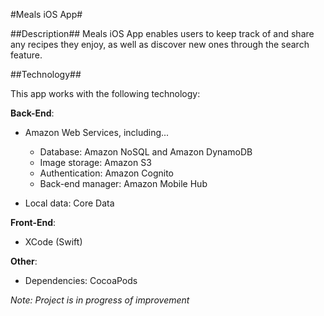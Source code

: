 #Meals iOS App#

##Description##
Meals iOS App enables users to keep track of and share any recipes they enjoy, as well as discover new ones through the search feature. 

##Technology##

This app works with the following technology:

**Back-End**:

+ Amazon Web Services, including...  
  + Database: Amazon NoSQL and Amazon DynamoDB  
  + Image storage: Amazon S3  
  + Authentication: Amazon Cognito  
  + Back-end manager: Amazon Mobile Hub

+ Local data: Core Data

**Front-End**: 

+ XCode (Swift)  

**Other**:

+ Dependencies: CocoaPods  

*Note: Project is in progress of improvement*